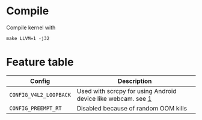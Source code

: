 # Compile
Compile kernel with

```
make LLVM=1 -j32
```

# Feature table

| Config                    | Description                                                       |
|---------------------------|-------------------------------------------------------------------|
| `CONFIG_V4L2_LOOPBACK`    | Used with scrcpy for using Android device like webcam. see [1]    |
| `CONFIG_PREEMPT_RT`       | Disabled because of random OOM kills                              |

[1]: https://github.com/Genymobile/scrcpy/blob/master/doc/v4l2.md
